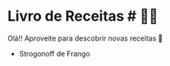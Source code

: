 # Livro de Receitas # :woman_cook:

Olá!! Aproveite para descobrir novas receitas :wave:

- Strogonoff de Frango





